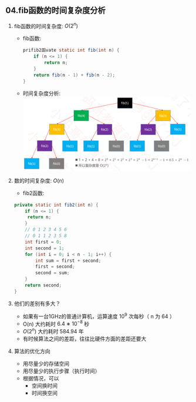 ## 04.fib函数的时间复杂度分析

1. fib函数的时间复杂度: $O(2^n)$
    + fib函数:
        ```java 
        prifib2函vate static int fib(int n) {
            if (n <= 1) {
                return n;
            }
            return fib(n - 1) + fib(n - 2);
        }
        ```
    + 时间复杂度分析:
        ![fib函数的时间复杂度分析](../images/fib函数的时间复杂度分析.jpg)
        
2. 数的时间复杂度: $O(n)$
    + fib2函数:
    ```java 
    private static int fib2(int n) {
        if (n <= 1) {
         return n;
        }
        // 0 1 2 3 4 5 6
        // 0 1 1 2 3 5 8
        int first = 0;
        int second = 1;
        for (int i = 0; i < n - 1; i++) {
            int sum = first + second;
            first = second;
            second = sum;
        }
        return second;
    }
    ```
    
3. 他们的差别有多大？
    + 如果有一台1GHz的普通计算机，运算速度 $10^9$ 次每秒（ n 为 64 ）
    + O(n) 大约耗时 $6.4 ∗ 10^{−8}$ 秒
    + $O(2^n)$ 大约耗时 584.94 年
    + 有时候算法之间的差距，往往比硬件方面的差距还要大
    
4. 算法的优化方向
    + 用尽量少的存储空间
    + 用尽量少的执行步骤（执行时间）
    + 根据情况，可以
        + 空间换时间
        + 时间换空间